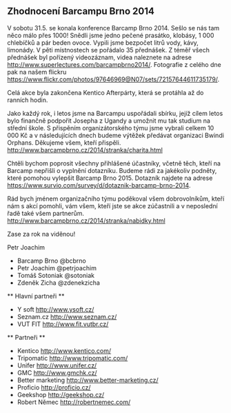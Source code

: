 Zhodnocení Barcampu Brno 2014
-----------------------------

V sobotu 31.5. se konala konference Barcamp Brno 2014. Sešlo se nás tam něco málo přes 1000! Snědli jsme jedno pečené prasátko, klobásy, 1 000 chlebíčků a pár beden ovoce. Vypili jsme bezpočet litrů vody, kávy, limonády. V pěti místnostech se pořádalo 35 přednášek. Z téměř všech přednášek byl pořízený videozáznam, videa naleznete na adrese <http://www.superlectures.com/barcampbrno2014/>. Fotografie z celého dne pak na našem flickru <https://www.flickr.com/photos/97646969@N07/sets/72157644611735179/>.

Celá akce byla zakončena Kentico Afterpárty, která se protáhla až do ranních hodin.

Jako každý rok, i letos jsme na Barcampu uspořádali sbírku, jejíž cílem letos bylo finančně podpořit Josepha z Ugandy a umožnit mu tak studium na střední škole. S přispěním organizátorského týmu jsme vybrali celkem 10 000 Kč a v následujících dnech budeme výtěžek předávat organizaci Bwindi Orphans. Děkujeme všem, kteří přispěli. <http://www.barcampbrno.cz/2014/stranka/charita.html>

Chtěli bychom poprosit všechny přihlášené účastníky, včetně těch, kteří na Barcamp nepřišli o vyplnění dotazníku. Budeme rádi za jakékoliv podněty, které pomohou vylepšit Barcamp Brno 2015. Dotazník najdete na adrese <https://www.survio.com/survey/d/dotaznik-barcamp-brno-2014>.

Rád bych jménem organizačního týmu poděkoval všem dobrovolníkům, kteří nám s akcí pomohli, vám všem, kteří jste se akce zúčastnili a v neposlední řadě také všem partnerům. 
<http://www.barcampbrno.cz/2014/stranka/nabidky.html>

Zase za rok na viděnou!

Petr Joachim

 - Barcamp Brno @bcbrno
 - Petr Joachim @petrjoachim
 - Tomáš Sotoniak @sotoniak
 - Zdeněk Zicha @zdenekzicha

** Hlavní partneři **

 - Y soft <http://www.ysoft.cz/>
 - Seznam.cz <http://www.seznam.cz/>
 - VUT FIT <http://www.fit.vutbr.cz/>

** Partneři **

 - Kentico <http://www.kentico.com/>
 - Tripomatic <http://www.tripomatic.com/>
 - Unifer <http://www.unifer.cz/>
 - GMC <http://www.gmchk.cz/>
 - Better marketing <http://www.better-marketing.cz/>
 - Proficio <http://proficio.cz/>
 - Geekshop <http://geekshop.cz/>
 - Robert Němec <http://robertnemec.com/>


